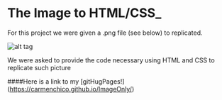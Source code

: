 # The Image to HTML/CSS_


For this project we were given a .png file (see below) to replicated.

![alt tag](https://raw.githubusercontent.com/CarmenChico/ImageOnly/normal-mode/normal-mode.png)

We were asked to provide the code necessary using HTML and CSS to replicate such picture



####Here is a link to my [gitHugPages!] (https://carmenchico.github.io/ImageOnly/)
